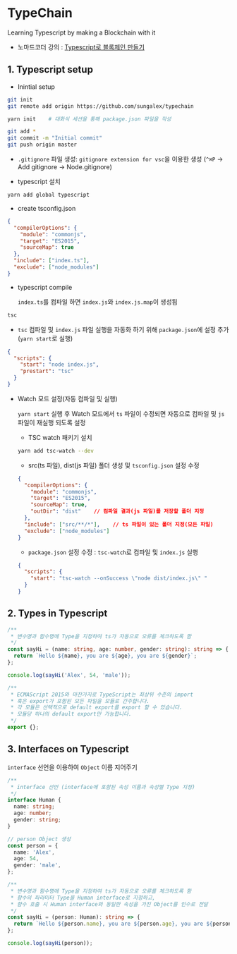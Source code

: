 # TypeChain

Learning Typescript by making a Blockchain with it

- 노마드코더 강의 : [Typescript로 블록체인 만들기](https://nomadcoders.co/typescript-for-beginners)

## 1. Typescript setup

- Inintial setup

```zsh
git init
git remote add origin https://github.com/sungalex/typechain

yarn init    # 대화식 세션을 통해 package.json 파일을 작성

git add *
git commit -m "Initial commit"
git push origin master
```

- `.gitignore` 파일 생성: `gitignore extension for vsc`을 이용한 생성 (`^⌘P` -> Add gitignore -> Node.gitignore)

- typescript 설치

```zsh
yarn add global typescript
```

- create tsconfig.json

```JSON
{
  "compilerOptions": {
    "module": "commonjs",
    "target": "ES2015",
    "sourceMap": true
  },
  "include": ["index.ts"],
  "exclude": ["node_modules"]
}
```

- typescript compile

  `index.ts`를 컴파일 하면 `index.js`와 `index.js.map`이 생성됨

```zsh
tsc
```

- `tsc` 컴파일 및 `index.js` 파일 실행을 자동화 하기 위해 `package.json`에 설정 추가 (`yarn start`로 실행)

```JSON
{
  "scripts": {
    "start": "node index.js",
    "prestart": "tsc"
  }
}
```

- Watch 모드 설정(자동 컴파일 및 실행)

  `yarn start` 실행 후 Watch 모드에서 `ts` 파일이 수정되면 자동으로 컴파일 및 `js` 파일이 재실행 되도록 설정

  - TSC watch 패키기 설치

  ```zsh
  yarn add tsc-watch --dev
  ```

  - src(ts 파일), dist(js 파일) 폴더 생성 및 `tsconfig.json` 설정 수정

  ```JSON
  {
    "compilerOptions": {
      "module": "commonjs",
      "target": "ES2015",
      "sourceMap": true,
      "outDir": "dist"    // 컴파일 결과(js 파일)를 저장할 폴더 지정
    },
    "include": ["src/**/*"],    // ts 파일이 있는 폴더 지정(모든 파일)
    "exclude": ["node_modules"]
  }
  ```

  - `package.json` 설정 수정 : `tsc-watch`로 컴파일 및 `index.js` 실행

  ```JSON
  {
    "scripts": {
      "start": "tsc-watch --onSuccess \"node dist/index.js\" "
    }
  }
  ```

## 2. Types in Typescript

```typescript
/**
 * 변수명과 함수명에 Type을 지정하여 ts가 자동으로 오류를 체크하도록 함
 */
const sayHi = (name: string, age: number, gender: string): string => {
  return `Hello ${name}, you are ${age}, you are ${gender}`;
};

console.log(sayHi('Alex', 54, 'male'));

/**
 * ECMAScript 2015와 마찬가지로 TypeScript는 최상위 수준의 import
 * 혹은 export가 포함된 모든 파일을 모듈로 간주합니다.
 * 각 모듈은 선택적으로 default export를 export 할 수 있습니다.
 * 모듈당 하나의 default export만 가능합니다.
 */
export {};
```

## 3. Interfaces on Typescript

`interface` 선언을 이용하여 `Object` 이름 지어주기

```typescript
/**
 * interface 선언 (interface에 포함된 속성 이름과 속성별 Type 지정)
 */
interface Human {
  name: string;
  age: number;
  gender: string;
}

// person Object 생성
const person = {
  name: 'Alex',
  age: 54,
  gender: 'male',
};

/**
 * 변수명과 함수명에 Type을 지정하여 ts가 자동으로 오류를 체크하도록 함
 * 함수의 파라미터 Type을 Human interface로 지정하고,
 * 함수 호출 시 Human interface와 동일한 속성을 가진 Object를 인수로 전달
 */
const sayHi = (person: Human): string => {
  return `Hello ${person.name}, you are ${person.age}, you are ${person.gender}!`;
};

console.log(sayHi(person));
```
